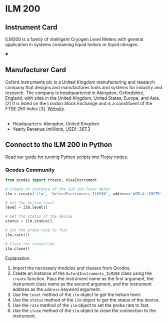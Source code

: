 
# ILM 200

## Instrument Card

ILM200 is a family of intelligent Cryogen Level Meters with general application in systems containing liquid helium or liquid nitrogen.

<details open>
<summary><h2>Manufacturer Card</h2></summary>
Oxford Instruments plc is a United Kingdom manufacturing and research company that designs and manufactures tools and systems for industry and research. The company is headquartered in Abingdon, Oxfordshire, England, with sites in the United Kingdom, United States, Europe, and Asia.[2] It is listed on the London Stock Exchange and is a constituent of the FTSE 250 Index.[3]. <a href=https://www.oxinst.com/>Website</a>.
<br></br>
<ul>
  <li>Headquarters: Abingdon, United Kingdom</li>
  <li>Yearly Revenue (millions, USD): 367.3</li>
</ul>
</details>

## Connect to the ILM 200 in Python

[Read our guide for turning Python scripts into Flojoy nodes.](https://docs.flojoy.ai/custom-nodes/creating-custom-node/)


### Qcodes Community

```python
from qcodes import create, VisaInstrument

# Create an instance of the ILM 200 Power Meter
ilm = create('ilm', 'OxfordInstruments_ILM200', address='ASRL4::INSTR')

# Get the helium level
level = ilm.level()

# Get the status of the device
status = ilm.status()

# Set the probe rate to fast
ilm.rate(1)

# Close the connection
ilm.close()
```

Explanation:
1. Import the necessary modules and classes from Qcodes.
2. Create an instance of the `OxfordInstruments_ILM200` class using the `create` function. Pass the instrument name as the first argument, the instrument class name as the second argument, and the instrument address as the `address` keyword argument.
3. Use the `level` method of the `ilm` object to get the helium level.
4. Use the `status` method of the `ilm` object to get the status of the device.
5. Use the `rate` method of the `ilm` object to set the probe rate to fast.
6. Use the `close` method of the `ilm` object to close the connection to the instrument.

